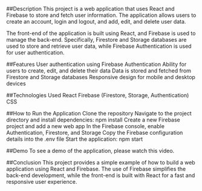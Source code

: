 ##Description
This project is a web application that uses React and Firebase to store and fetch user information. The application allows users to create an account, login and logout, and add, edit, and delete user data.

The front-end of the application is built using React, and Firebase is used to manage the back-end. Specifically, Firestore and Storage databases are used to store and retrieve user data, while Firebase Authentication is used for user authentication.

##Features
User authentication using Firebase Authentication
Ability for users to create, edit, and delete their data
Data is stored and fetched from Firestore and Storage databases
Responsive design for mobile and desktop devices

##Technologies Used
React
Firebase (Firestore, Storage, Authentication)
CSS

##How to Run the Application
Clone the repository
Navigate to the project directory and install dependencies: npm install
Create a new Firebase project and add a new web app
In the Firebase console, enable Authentication, Firestore, and Storage
Copy the Firebase configuration details into the .env file
Start the application: npm start

##Demo
To see a demo of the application, please watch this video.

##Conclusion
This project provides a simple example of how to build a web application using React and Firebase. The use of Firebase simplifies the back-end development, while the front-end is built with React for a fast and responsive user experience.
